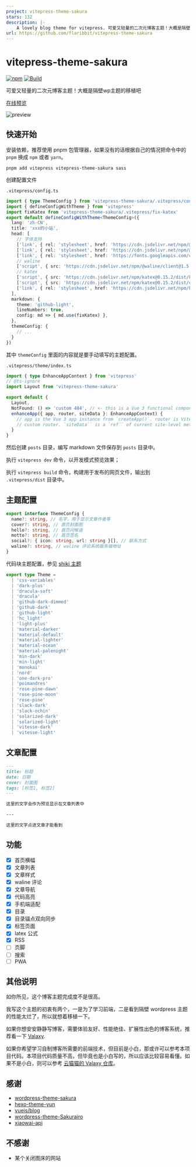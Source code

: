 ```yaml
---
project: vitepress-theme-sakura
stars: 132
description: |-
    A lovely blog theme for vitepress. 可爱又轻量的二次元博客主题！大概是隔壁 wordpress sakura 主题的移植吧
url: https://github.com/flaribbit/vitepress-theme-sakura
---
```


# vitepress-theme-sakura

[![npm](https://img.shields.io/npm/v/vitepress-theme-sakura?logo=npm)](https://www.npmjs.com/package/vitepress-theme-sakura)
[![Build](https://github.com/flaribbit/vitepress-theme-sakura/actions/workflows/build.yml/badge.svg)](https://github.com/flaribbit/vitepress-theme-sakura/actions)

可爱又轻量的二次元博客主题！大概是隔壁wp主题的移植吧

[在线预览](https://flaribbit.github.io/vitepress-theme-sakura/)

![preview](./preview.webp)

## 快速开始

安装依赖，推荐使用 pnpm 包管理器，如果没有的话根据自己的情况把命令中的 `pnpm` 换成 `npm` 或者 `yarn`。

```
pnpm add vitepress vitepress-theme-sakura sass
```

创建配置文件

`.vitepress/config.ts`
```ts
import { type ThemeConfig } from 'vitepress-theme-sakura/.vitepress/config'
import { defineConfigWithTheme } from 'vitepress'
import fixKatex from 'vitepress-theme-sakura/.vitepress/fix-katex'
export default defineConfigWithTheme<ThemeConfig>({
  lang: 'zh-CN',
  title: 'xxx的小站',
  head: [
    // 字体支持
    ['link', { rel: 'stylesheet', href: 'https://cdn.jsdelivr.net/npm/@fortawesome/fontawesome-free@6.0.0/css/regular.min.css' }],
    ['link', { rel: 'stylesheet', href: 'https://cdn.jsdelivr.net/npm/@fortawesome/fontawesome-free@6.0.0/css/all.min.css' }],
    ['link', { rel: 'stylesheet', href: 'https://fonts.googleapis.com/css?family=Noto+Serif+SC' }],
    // waline
    ['script', { src: 'https://cdn.jsdelivr.net/npm/@waline/client@1.5.4/dist/Waline.min.js' }],
    // katex
    ['script', { src: 'https://cdn.jsdelivr.net/npm/katex@0.15.2/dist/katex.min.js' }],
    ['script', { src: 'https://cdn.jsdelivr.net/npm/katex@0.15.2/dist/contrib/auto-render.min.js' }],
    ['link', { rel: 'stylesheet', href: 'https://cdn.jsdelivr.net/npm/katex@0.15.2/dist/katex.min.css' }],
  ],
  markdown: {
    theme: 'github-light',
    lineNumbers: true,
    config: md => { md.use(fixKatex) },
  },
  themeConfig: {
    // ...
  }
})
```

其中 `themeConfig` 里面的内容就是要手动填写的主题配置。

`.vitepress/theme/index.ts`
```ts
import { type EnhanceAppContext } from 'vitepress'
// @ts-ignore
import Layout from 'vitepress-theme-sakura'

export default {
  Layout,
  NotFound: () => 'custom 404', // <- this is a Vue 3 functional component
  enhanceApp({ app, router, siteData }: EnhanceAppContext) {
    // app is the Vue 3 app instance from `createApp()`. router is VitePress'
    // custom router. `siteData`` is a `ref`` of current site-level metadata.
  }
}
```

然后创建 `posts` 目录，编写 markdown 文件保存到 `posts` 目录中。

执行 `vitepress dev` 命令，以开发模式预览效果；

执行 `vitepress build` 命令，构建用于发布的网页文件，输出到 `.vitepress/dist` 目录中。

## 主题配置

```ts
export interface ThemeConfig {
  name?: string, // 名字，用于显示文章作者等
  cover?: string, // 首页封面图
  hello?: string, // 首页问候语
  motto?: string, // 首页签名
  social?: { icon: string, url: string }[], // 联系方式
  waline?: string, // waline 评论系统服务端地址
}
```

代码块主题配置，参见 [shiki 主题](https://github.com/shikijs/shiki/blob/main/docs/themes.md#all-themes)
```ts
export type Theme =
  | 'css-variables'
  | 'dark-plus'
  | 'dracula-soft'
  | 'dracula'
  | 'github-dark-dimmed'
  | 'github-dark'
  | 'github-light'
  | 'hc_light'
  | 'light-plus'
  | 'material-darker'
  | 'material-default'
  | 'material-lighter'
  | 'material-ocean'
  | 'material-palenight'
  | 'min-dark'
  | 'min-light'
  | 'monokai'
  | 'nord'
  | 'one-dark-pro'
  | 'poimandres'
  | 'rose-pine-dawn'
  | 'rose-pine-moon'
  | 'rose-pine'
  | 'slack-dark'
  | 'slack-ochin'
  | 'solarized-dark'
  | 'solarized-light'
  | 'vitesse-dark'
  | 'vitesse-light'
```

## 文章配置
```md
---
title: 标题
date: 日期
cover: 封面图
tags: [标签1, 标签2]
---

这里的文字会作为预览显示在文章列表中

---

这里的文字点进文章才能看到
```

## 功能
- [x] 首页横幅
- [x] 文章列表
- [x] 文章样式
- [x] waline 评论
- [x] 文章导航
- [x] 代码高亮
- [x] 手机端适配
- [x] 目录
- [x] 目录锚点双向同步
- [x] 标签页面
- [x] latex 公式
- [x] RSS
- [ ] 页脚
- [ ] 搜索
- [ ] PWA

## 其他说明
如你所见，这个博客主题完成度不是很高。

我写这个主题的初衷有两个，一是为了学习前端，二是看到隔壁 wordpress 主题的性能太烂了，所以就想着移植一下。

如果你想安安静静写博客，需要体验友好、性能绝佳、扩展性出色的博客系统，推荐看一下 [Valaxy](https://valaxy.site/).

如果你希望学习自制博客所需要的前端技术，但目前是小白，那或许可以参考本项目代码。本项目代码质量不高，但毕竟也是小白写的，所以应该比较容易看懂。如果不是小白，则可以参考 [云猫猫的 Valaxy 仓库](https://github.com/YunYouJun/valaxy)。

## 感谢
- [wordpress-theme-sakura](https://github.com/mashirozx/sakura)
- [hexo-theme-yun](https://github.com/YunYouJun/hexo-theme-yun)
- [vuejs/blog](https://github.com/vuejs/blog)
- [wordpress-theme-Sakurairo](https://github.com/mirai-mamori/Sakurairo)
- [xiaowai-api](https://api.ixiaowai.cn/)

## 不感谢
- 某个关闭图床的网站

